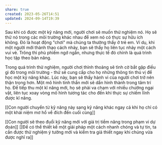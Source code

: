 ```yaml
---
share: true
created: 2023-05-26T14:51
updated: 2024-09-14T19:39
---
```

Sau khi có được một kỹ năng mới, người chơi sẽ muốn thử nghiệm nó. Họ sẽ thử nó trong các môi trường khác nhau để xem nó có thực sự hữu ích không. Đó là hoạt động "chơi" mà chúng ta thường thấy ở trẻ em. Ví dụ, khi một người mới thành thạo cách nhảy, bạn sẽ thấy họ liên tục nhảy một cách vui vẻ. Trông thì phù phiếm ngớ ngẩn, nhưng thực tế đó chính là quá trình học tập theo bản năng.

Trong quá trình thử nghiệm, người chơi thỉnh thoảng sẽ tình cờ bắt gặp điều gì đó trong môi trường - thứ sẽ cung cấp cho họ những thông tin thú vị để học một kỹ năng khác. Lúc này, bạn sẽ thấy hành vi của người chơi trở nên thận trọng hơn. Một mô hình tinh thần mới sẽ dần hình thành trong tâm trí họ. Để tiếp thu một kĩ năng mới, họ sẽ phải va chạm với nhiều chướng ngại vật, liên tục xoay vòng mô hình tương tác cho đến khi thực sự chiếm lĩnh được kĩ năng.

[[Con người chuyển từ kỹ năng này sang kỹ năng khác ngay cả khi họ chỉ có một khái niệm mơ hồ về đích đến cuối cùng]]

[[Con người sẽ theo đuổi kỹ năng mới với giá trị tiềm năng trong phạm vi dự đoán]]
[[Để có thể thiết kế một giải pháp một cách nhanh chóng và tự tin, ta cần được thử nghiệm ý tưởng mới và kiểm tra giả thiết ngay khi chúng vừa được nghĩ ra]]
